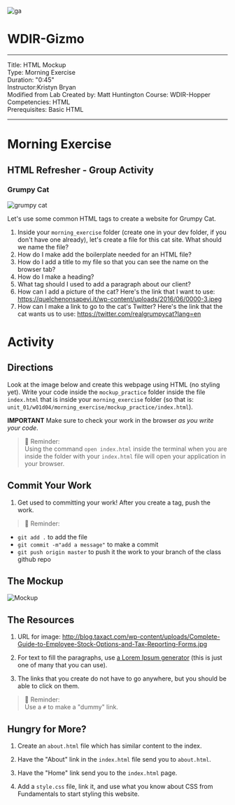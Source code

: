![ga](http://mobbook.generalassemb.ly/ga_cog.png)

# WDIR-Gizmo

---
Title: HTML Mockup <br>
Type: Morning Exercise<br>
Duration: "0:45"<br>
Instructor:Kristyn Bryan<br>
Modified from Lab Created by: Matt Huntington
    Course: WDIR-Hopper<br>
Competencies: HTML <br>
Prerequisites: Basic HTML <br>

---
# Morning Exercise

## HTML Refresher - Group Activity
### Grumpy Cat

![grumpy cat](http://s2.quickmeme.com/img/98/98f9148accd765ffd0e6d2dc052c83e05805138b05f5f85f462c6fb0413ef731.jpg)

Let's use some common HTML tags to create a website for Grumpy Cat.

1) Inside your `morning_exercise` folder (create one in your dev folder, if you don't have one already), let's create a file for this cat site. What should we name the file?
2) How do I make add the boilerplate needed for an HTML file?
3) How do I add a title to my file so that you can see the name on the browser tab?
4) How do I make a heading?
5) What tag should I used to add a paragraph about our client?
6) How can I add a picture of the cat? Here's the link that I want to use: 
https://quelchenonsapevi.it/wp-content/uploads/2016/06/0000-3.jpeg
7) How can I make a link to go to the cat's Twitter? Here's the link that the cat wants us to use: 
https://twitter.com/realgrumpycat?lang=en

# Activity

## Directions
Look at the image below and create this webpage using HTML (no styling yet). Write your code inside the `mockup_practice` folder inside the file `index.html` that is inside your `morning_exercise` folder (so that is: `unit_01/w01d04/morning_exercise/mockup_practice/index.html`).

**IMPORTANT** Make sure to check your work in the browser *as you write your code*.

>:elephant: Reminder:<br>
Using the command `open index.html` inside the terminal when you are inside the folder with your `index.html` file will open your application in your browser.

## Commit Your Work

1. Get used to committing your work! After you create a tag, push the work.

>:elephant: Reminder:<br>
  - `git add .` to add the file
  - `git commit -m"add a message"` to make a commit
  - `git push origin master` to push it the work to your branch of the class github repo

## The Mockup
![Mockup](https://i.imgur.com/XLnBkER.png)

## The Resources
1. URL for image: http://blog.taxact.com/wp-content/uploads/Complete-Guide-to-Employee-Stock-Options-and-Tax-Reporting-Forms.jpg

1. For text to fill the paragraphs, use [a Lorem Ipsum generator](http://www.lipsum.com/) (this is just one of many that you can use).

1. The links that you create do not have to go anywhere, but you should be able to click on them.

>:elephant: Reminder:<br>
Use a `#` to make a "dummy" link.

## Hungry for More?

1. Create an `about.html` file which has similar content to the index.  

2. Have the "About" link in the `index.html` file send you to `about.html`.

3. Have the "Home" link send you to the `index.html` page.

4. Add a `style.css` file, link it, and use what you know about CSS from Fundamentals to start styling this website.

